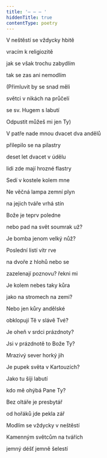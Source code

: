 ```yaml
---
title: '– – – '
hiddenTitle: true
contentType: poetry
---
```


<section>

V neštěstí se vždycky hbitě

vracím k religiozitě

jak se však trochu zabydlím

tak se zas ani nemodlím

(Přimluvit by se snad měli

světci v nikách na průčelí

se sv. Hugem s labutí

Odpustit můžeš mi jen Ty)

V patře nade mnou dvacet dva andělů

přilepilo se na pilastry

deset let dvacet v údělu

lidi zde mají hrozné flastry

Sedí v kostele kolem mne

Ne věčná lampa zemní plyn

na jejich tváře vrhá stín

Bože je teprv poledne

nebo pad na svět soumrak už?

Je bomba jenom velký nůž?

Poslední listí vítr rve

na dvoře z hlohů nebo se

zazelenají poznovu? řekni mi

Je kolem nebes taky kůra

jako na stromech na zemi?

Nebo jen kůry andělské

obklopují Tě v slávě Tvé?

Je oheň v srdci prázdnoty?

Jsi v prázdnotě to Bože Ty?

Mrazivý sever horký jih

Je pupek světa v Kartouzích?

Jako tu šíji labutí

kdo mě ohýbá Pane Ty?

Bez oltáře je presbytář

od hořáků jde pekla zář

Modlím se vždycky v neštěstí

Kamenným světcům na tvářích

jemný déšť jemně šelestí

</section>
